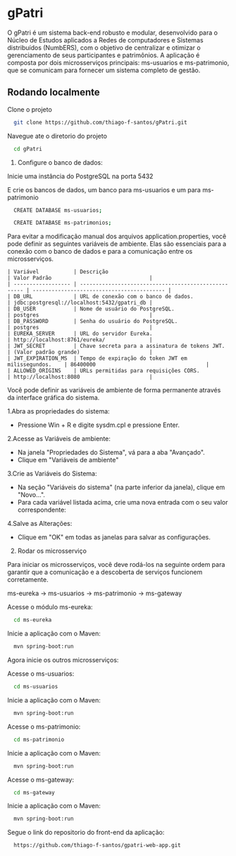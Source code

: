 
# gPatri

O gPatri é um sistema back-end robusto e modular, desenvolvido para o Núcleo de Estudos aplicados a Redes de computadores e Sistemas distribuídos (NumbERS), com o objetivo de centralizar e otimizar o gerenciamento de seus participantes e patrimônios. A aplicação é composta por dois microsserviços principais: ms-usuarios e ms-patrimonio, que se comunicam para fornecer um sistema completo de gestão.


## Rodando localmente

Clone o projeto

```bash
  git clone https://github.com/thiago-f-santos/gPatri.git
```
Navegue ate o diretorio do projeto

```bash
  cd gPatri
```

1. Configure o banco de dados: 

Inicie uma instância do PostgreSQL na porta 5432

E crie os bancos de dados, um banco para ms-usuarios e um para ms-patrimonio

```bash
  CREATE DATABASE ms-usuarios;
```

```bash
  CREATE DATABASE ms-patrimonios;
```
Para evitar a modificação manual dos arquivos application.properties, você pode definir as seguintes variáveis de ambiente. Elas são essenciais para a conexão com o banco de dados e para a comunicação entre os microsserviços.

    | Variável           | Descrição                                            | Valor Padrão                               |
    | ------------------ | ---------------------------------------------------- | ------------------------------------------ |
    | DB_URL             | URL de conexão com o banco de dados.                 | jdbc:postgresql://localhost:5432/gpatri_db |
    | DB_USER            | Nome de usuário do PostgreSQL.                       | postgres                                   |
    | DB_PASSWORD        | Senha do usuário do PostgreSQL.                      | postgres                                   |
    | EUREKA_SERVER      | URL do servidor Eureka.                              | http://localhost:8761/eureka/              |
    | JWT_SECRET         | Chave secreta para a assinatura de tokens JWT.       | (Valor padrão grande)                      |
    | JWT_EXPIRATION_MS  | Tempo de expiração do token JWT em milissegundos.    | 86400000                                   |
    | ALLOWED_ORIGINS    | URLs permitidas para requisições CORS.               | http://localhost:8080                      |

Você pode definir as variáveis de ambiente de forma permanente através da interface gráfica do sistema.

1.Abra as propriedades do sistema:
* Pressione Win + R e digite sysdm.cpl e pressione Enter.

2.Acesse as Variáveis de ambiente:
* Na janela "Propriedades do Sistema", vá para a aba "Avançado".
* Clique em "Variáveis de ambiente"

3.Crie as Variáveis do Sistema:
* Na seção "Variáveis do sistema" (na parte inferior da janela), clique em "Novo...".
* Para cada variável listada acima, crie uma nova entrada com o seu valor correspondente:

4.Salve as Alterações:
* Clique em "OK" em todas as janelas para salvar as configurações.

2. Rodar os microsserviço

Para iniciar os microsserviços, você deve rodá-los na seguinte ordem para garantir que a comunicação e a descoberta de serviços funcionem corretamente.

ms-eureka -> ms-usuarios -> ms-patrimonio -> ms-gateway

Acesse o módulo ms-eureka: 
```bash
  cd ms-eureka
```
Inicie a aplicação com o Maven:

```bash
  mvn spring-boot:run
```
Agora inicie os outros microsserviços:

Acesse o ms-usuarios: 
```bash
  cd ms-usuarios
```
Inicie a aplicação com o Maven:

```bash
  mvn spring-boot:run
```

Acesse o ms-patrimonio: 
```bash
  cd ms-patrimonio
```
Inicie a aplicação com o Maven:

```bash
  mvn spring-boot:run
```

Acesse o ms-gateway: 
```bash
  cd ms-gateway
```
Inicie a aplicação com o Maven:

```bash
  mvn spring-boot:run
```
Segue o link do repositorio do front-end da aplicação:
```bash
  https://github.com/thiago-f-santos/gpatri-web-app.git
```
